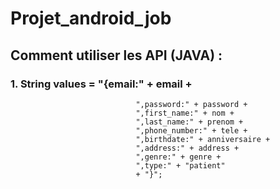 # Projet_android_job

## Comment utiliser les API (JAVA) :

### 1. String values = "{email:" + email +
                                ",password:" + password +
                                ",first_name:" + nom +
                                ",last_name:" + prenom +
                                ",phone_number:" + tele +
                                ",birthdate:" + anniversaire +
                                ",address:" + address +
                                ",genre:" + genre +
                                ",type:" + "patient"
                                + "}";
